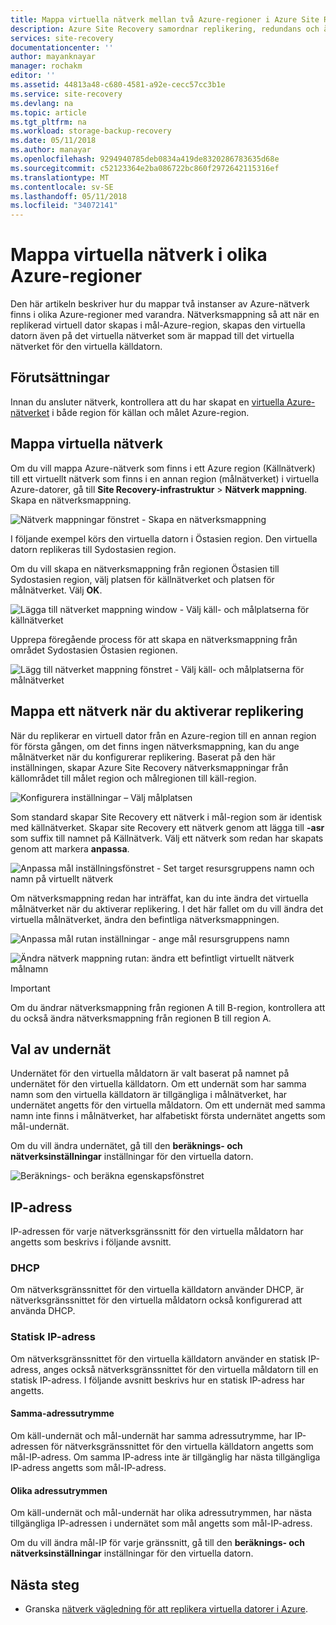 ```yaml
---
title: Mappa virtuella nätverk mellan två Azure-regioner i Azure Site Recovery | Microsoft Docs
description: Azure Site Recovery samordnar replikering, redundans och återställning av virtuella datorer och fysiska servrar. Läs mer om redundans till Azure eller till ett sekundärt datacenter.
services: site-recovery
documentationcenter: ''
author: mayanknayar
manager: rochakm
editor: ''
ms.assetid: 44813a48-c680-4581-a92e-cecc57cc3b1e
ms.service: site-recovery
ms.devlang: na
ms.topic: article
ms.tgt_pltfrm: na
ms.workload: storage-backup-recovery
ms.date: 05/11/2018
ms.author: manayar
ms.openlocfilehash: 9294940785deb0834a419de8320286783635d68e
ms.sourcegitcommit: c52123364e2ba086722bc860f2972642115316ef
ms.translationtype: MT
ms.contentlocale: sv-SE
ms.lasthandoff: 05/11/2018
ms.locfileid: "34072141"
---
```

# <a name="map-virtual-networks-in-different-azure-regions"></a>Mappa virtuella nätverk i olika Azure-regioner


Den här artikeln beskriver hur du mappar två instanser av Azure-nätverk finns i olika Azure-regioner med varandra. Nätverksmappning så att när en replikerad virtuell dator skapas i mål-Azure-region, skapas den virtuella datorn även på det virtuella nätverket som är mappad till det virtuella nätverket för den virtuella källdatorn.  

## <a name="prerequisites"></a>Förutsättningar
Innan du ansluter nätverk, kontrollera att du har skapat en [virtuella Azure-nätverket](../virtual-network/virtual-networks-overview.md) i både region för källan och målet Azure-region.

## <a name="map-virtual-networks"></a>Mappa virtuella nätverk

Om du vill mappa Azure-nätverk som finns i ett Azure region (Källnätverk) till ett virtuellt nätverk som finns i en annan region (målnätverket) i virtuella Azure-datorer, gå till **Site Recovery-infrastruktur**  >  **Nätverk mappning**. Skapa en nätverksmappning.

![Nätverk mappningar fönstret - Skapa en nätverksmappning](./media/site-recovery-network-mapping-azure-to-azure/network-mapping1.png)


I följande exempel körs den virtuella datorn i Östasien region. Den virtuella datorn replikeras till Sydostasien region.

Om du vill skapa en nätverksmappning från regionen Östasien till Sydostasien region, välj platsen för källnätverket och platsen för målnätverket. Välj **OK**.

![Lägga till nätverket mappning window - Välj käll- och målplatserna för källnätverket](./media/site-recovery-network-mapping-azure-to-azure/network-mapping2.png)


Upprepa föregående process för att skapa en nätverksmappning från området Sydostasien Östasien regionen.

![Lägg till nätverket mappning fönstret - Välj käll- och målplatserna för målnätverket](./media/site-recovery-network-mapping-azure-to-azure/network-mapping3.png)


## <a name="map-a-network-when-you-enable-replication"></a>Mappa ett nätverk när du aktiverar replikering

När du replikerar en virtuell dator från en Azure-region till en annan region för första gången, om det finns ingen nätverksmappning, kan du ange målnätverket när du konfigurerar replikering. Baserat på den här inställningen, skapar Azure Site Recovery nätverksmappningar från källområdet till målet region och målregionen till käll-region.   

![Konfigurera inställningar – Välj målplatsen](./media/site-recovery-network-mapping-azure-to-azure/network-mapping4.png)

Som standard skapar Site Recovery ett nätverk i mål-region som är identisk med källnätverket. Skapar site Recovery ett nätverk genom att lägga till **-asr** som suffix till namnet på Källnätverk. Välj ett nätverk som redan har skapats genom att markera **anpassa**.

![Anpassa mål inställningsfönstret - Set target resursgruppens namn och namn på virtuellt nätverk](./media/site-recovery-network-mapping-azure-to-azure/network-mapping5.png)

Om nätverksmappning redan har inträffat, kan du inte ändra det virtuella målnätverket när du aktiverar replikering. I det här fallet om du vill ändra det virtuella målnätverket, ändra den befintliga nätverksmappningen.  

![Anpassa mål rutan inställningar - ange mål resursgruppens namn](./media/site-recovery-network-mapping-azure-to-azure/network-mapping6.png)

![Ändra nätverk mappning rutan: ändra ett befintligt virtuellt nätverk målnamn](./media/site-recovery-network-mapping-azure-to-azure/modify-network-mapping.png)

> [!IMPORTANT]
> Om du ändrar nätverksmappning från regionen A till B-region, kontrollera att du också ändra nätverksmappning från regionen B till region A.
>
>


## <a name="subnet-selection"></a>Val av undernät
Undernätet för den virtuella måldatorn är valt baserat på namnet på undernätet för den virtuella källdatorn. Om ett undernät som har samma namn som den virtuella källdatorn är tillgängliga i målnätverket, har undernätet angetts för den virtuella måldatorn. Om ett undernät med samma namn inte finns i målnätverket, har alfabetiskt första undernätet angetts som mål-undernät.

Om du vill ändra undernätet, gå till den **beräknings- och nätverksinställningar** inställningar för den virtuella datorn.

![Beräknings- och beräkna egenskapsfönstret](./media/site-recovery-network-mapping-azure-to-azure/modify-subnet.png)


## <a name="ip-address"></a>IP-adress

IP-adressen för varje nätverksgränssnitt för den virtuella måldatorn har angetts som beskrivs i följande avsnitt.

### <a name="dhcp"></a>DHCP
Om nätverksgränssnittet för den virtuella källdatorn använder DHCP, är nätverksgränssnittet för den virtuella måldatorn också konfigurerad att använda DHCP.

### <a name="static-ip-address"></a>Statisk IP-adress
Om nätverksgränssnittet för den virtuella källdatorn använder en statisk IP-adress, anges också nätverksgränssnittet för den virtuella måldatorn till en statisk IP-adress. I följande avsnitt beskrivs hur en statisk IP-adress har angetts.

#### <a name="same-address-space"></a>Samma-adressutrymme

Om käll-undernät och mål-undernät har samma adressutrymme, har IP-adressen för nätverksgränssnittet för den virtuella källdatorn angetts som mål-IP-adress. Om samma IP-adress inte är tillgänglig har nästa tillgängliga IP-adress angetts som mål-IP-adress.

#### <a name="different-address-spaces"></a>Olika adressutrymmen

Om käll-undernät och mål-undernät har olika adressutrymmen, har nästa tillgängliga IP-adressen i undernätet som mål angetts som mål-IP-adress.

Om du vill ändra mål-IP för varje gränssnitt, gå till den **beräknings- och nätverksinställningar** inställningar för den virtuella datorn.

## <a name="next-steps"></a>Nästa steg

* Granska [nätverk vägledning för att replikera virtuella datorer i Azure](site-recovery-azure-to-azure-networking-guidance.md).
